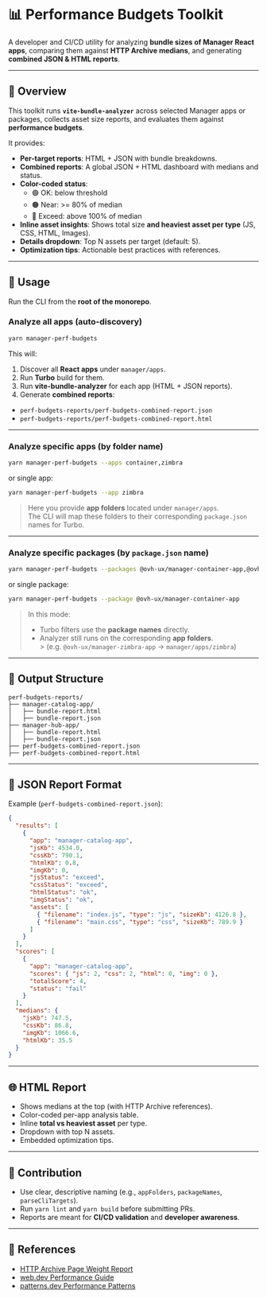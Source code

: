 # 📊 Performance Budgets Toolkit

A developer and CI/CD utility for analyzing **bundle sizes of Manager React apps**, comparing them against **HTTP Archive medians**, and generating **combined JSON & HTML reports**.

---

## 🚀 Overview

This toolkit runs **`vite-bundle-analyzer`** across selected Manager apps or packages, collects asset size reports, and evaluates them against **performance budgets**.

It provides:

- **Per-target reports**: HTML + JSON with bundle breakdowns.
- **Combined reports**: A global JSON + HTML dashboard with medians and status.
- **Color-coded status**:
  * 🟢 OK: below threshold
  * 🟠 Near: >= 80% of median
  * 🔴 Exceed: above 100% of median
- **Inline asset insights**: Shows total size **and heaviest asset per type** (JS, CSS, HTML, Images).
- **Details dropdown**: Top N assets per target (default: 5).
- **Optimization tips**: Actionable best practices with references.

---

## 🏃 Usage

Run the CLI from the **root of the monorepo**.

### Analyze all apps (auto-discovery)

```bash
yarn manager-perf-budgets
```

This will:
1. Discover all **React apps** under `manager/apps`.
2. Run **Turbo** build for them.
3. Run **vite-bundle-analyzer** for each app (HTML + JSON reports).
4. Generate **combined reports**:
- `perf-budgets-reports/perf-budgets-combined-report.json`
- `perf-budgets-reports/perf-budgets-combined-report.html`

---

### Analyze specific apps (by folder name)

```bash
yarn manager-perf-budgets --apps container,zimbra
```

or single app:

```bash
yarn manager-perf-budgets --app zimbra
```

> Here you provide **app folders** located under `manager/apps`.  
> The CLI will map these folders to their corresponding `package.json` names for Turbo.

---

### Analyze specific packages (by `package.json` name)

```bash
yarn manager-perf-budgets --packages @ovh-ux/manager-container-app,@ovh-ux/manager-zimbra-app
```

or single package:

```bash
yarn manager-perf-budgets --package @ovh-ux/manager-container-app
```

> In this mode:
> - Turbo filters use the **package names** directly.
> - Analyzer still runs on the corresponding **app folders**.  
    >   (e.g. `@ovh-ux/manager-zimbra-app` → `manager/apps/zimbra`)

---

## 📂 Output Structure

```
perf-budgets-reports/
├── manager-catalog-app/
│   ├── bundle-report.html
│   ├── bundle-report.json
├── manager-hub-app/
│   ├── bundle-report.html
│   ├── bundle-report.json
├── perf-budgets-combined-report.json
├── perf-budgets-combined-report.html
```

---

## 🔎 JSON Report Format

Example (`perf-budgets-combined-report.json`):

```json
{
  "results": [
    {
      "app": "manager-catalog-app",
      "jsKb": 4534.0,
      "cssKb": 790.1,
      "htmlKb": 0.8,
      "imgKb": 0,
      "jsStatus": "exceed",
      "cssStatus": "exceed",
      "htmlStatus": "ok",
      "imgStatus": "ok",
      "assets": [
        { "filename": "index.js", "type": "js", "sizeKb": 4126.8 },
        { "filename": "main.css", "type": "css", "sizeKb": 789.9 }
      ]
    }
  ],
  "scores": [
    {
      "app": "manager-catalog-app",
      "scores": { "js": 2, "css": 2, "html": 0, "img": 0 },
      "totalScore": 4,
      "status": "fail"
    }
  ],
  "medians": {
    "jsKb": 747.5,
    "cssKb": 86.8,
    "imgKb": 1066.6,
    "htmlKb": 35.5
  }
}
```

---

## 🌐 HTML Report

- Shows medians at the top (with HTTP Archive references).
- Color-coded per-app analysis table.
- Inline **total vs heaviest asset** per type.
- Dropdown with top N assets.
- Embedded optimization tips.

---

## 🤝 Contribution

- Use clear, descriptive naming (e.g., `appFolders`, `packageNames`, `parseCliTargets`).
- Run `yarn lint` and `yarn build` before submitting PRs.
- Reports are meant for **CI/CD validation** and **developer awareness**.

---

## 📖 References

- [HTTP Archive Page Weight Report](https://httparchive.org/reports/page-weight)
- [web.dev Performance Guide](https://web.dev/performance)
- [patterns.dev Performance Patterns](https://www.patterns.dev/)  
